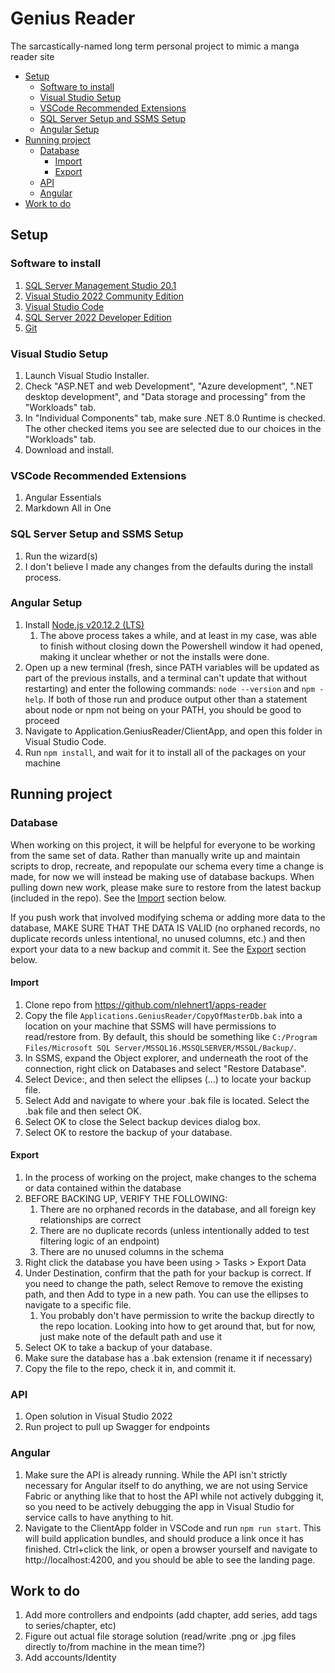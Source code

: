# Genius Reader <!-- omit in toc -->
The sarcastically-named long term personal project to mimic a manga reader site
- [Setup](#setup)
  - [Software to install](#software-to-install)
  - [Visual Studio Setup](#visual-studio-setup)
  - [VSCode Recommended Extensions](#vscode-recommended-extensions)
  - [SQL Server Setup and SSMS Setup](#sql-server-setup-and-ssms-setup)
  - [Angular Setup](#angular-setup)
- [Running project](#running-project)
  - [Database](#database)
    - [Import](#import)
    - [Export](#export)
  - [API](#api)
  - [Angular](#angular)
- [Work to do](#work-to-do)

## Setup

### Software to install
1. [SQL Server Management Studio 20.1](https://learn.microsoft.com/en-us/sql/ssms/download-sql-server-management-studio-ssms?view=sql-server-ver16#download-ssms)
2. [Visual Studio 2022 Community Edition](https://visualstudio.microsoft.com/vs/)
3. [Visual Studio Code](https://code.visualstudio.com/)
4. [SQL Server 2022 Developer Edition](https://www.microsoft.com/en-us/sql-server/sql-server-downloads)
5. [Git](https://git-scm.com/download/win)

### Visual Studio Setup
1. Launch Visual Studio Installer.
2. Check "ASP.NET and web Development", "Azure development", ".NET desktop development", and "Data storage and processing" from the "Workloads" tab.
3. In "Individual Components" tab, make sure .NET 8.0 Runtime is checked. The other checked items you see are selected due to our choices in the "Workloads" tab.
4. Download and install.

### VSCode Recommended Extensions
1. Angular Essentials
2. Markdown All in One

### SQL Server Setup and SSMS Setup
1. Run the wizard(s)
2. I don't believe I made any changes from the defaults during the install process.

### Angular Setup
1. Install [Node.js v20.12.2 (LTS)](https://nodejs.org/en/download/)
    1. The above process takes a while, and at least in my case, was able to finish without closing down the Powershell window it had opened, making it unclear whether or not the installs were done.
2. Open up a new terminal (fresh, since PATH variables will be updated as part of the previous installs, and a terminal can't update that without restarting) and enter the following commands:  `node --version` and `npm -help`. If both of those run and produce output other than a statement about node or npm not being on your PATH, you should be good to proceed
3. Navigate to Application.GeniusReader/ClientApp, and open this folder in Visual Studio Code.
4. Run `npm install`, and wait for it to install all of the packages on your machine

## Running project
### Database
When working on this project, it will be helpful for everyone to be working from the same set of data. Rather than manually write up and maintain scripts to drop, recreate, and repopulate our schema every time a change is made, for now we will instead be making use of database backups. When pulling down new work, please make sure to restore from the latest backup (included in the repo). See the [Import](#import) section below.

 If you push work that involved modifying schema or adding more data to the database, MAKE SURE THAT THE DATA IS VALID (no orphaned records, no duplicate records unless intentional, no unused columns, etc.) and then export your data to a new backup and commit it. See the [Export](#export) section below.
#### Import
1. Clone repo from https://github.com/nlehnert1/apps-reader
2. Copy the file `Applications.GeniusReader/CopyOfMasterDb.bak` into a location on your machine that SSMS will have permissions to read/restore from. By default, this should be something like `C:/Program Files/Microsoft SQL Server/MSSQL16.MSSQLSERVER/MSSQL/Backup/`.
3. In SSMS, expand the Object explorer, and underneath the root of the connection, right click on Databases and select "Restore Database".
4. Select Device:, and then select the ellipses (...) to locate your backup file.
5. Select Add and navigate to where your .bak file is located. Select the .bak file and then select OK.
6. Select OK to close the Select backup devices dialog box.
7. Select OK to restore the backup of your database.

#### Export
1. In the process of working on the project, make changes to the schema or data contained within the database
2. BEFORE BACKING UP, VERIFY THE FOLLOWING:
   1. There are no orphaned records in the database, and all foreign key relationships are correct
   2. There are no duplicate records (unless intentionally added to test filtering logic of an endpoint)
   3. There are no unused columns in the schema
3. Right click the database you have been using > Tasks > Export Data
4. Under Destination, confirm that the path for your backup is correct. If you need to change the path, select Remove to remove the existing path, and then Add to type in a new path. You can use the ellipses to navigate to a specific file.
   1. You probably don't have permission to write the backup directly to the repo location. Looking into how to get around that, but for now, just make note of the default path and use it
5. Select OK to take a backup of your database.
6. Make sure the database has a .bak extension (rename it if necessary)
7. Copy the file to the repo, check it in, and commit it.

### API
1. Open solution in Visual Studio 2022
6. Run project to pull up Swagger for endpoints

### Angular
1. Make sure the API is already running. While the API isn't strictly necessary for Angular itself to do anything, we are not using Service Fabric or anything like that to host the API while not actively dubgging it, so you need to be actively debugging the app in Visual Studio for service calls to have anything to hit.
2. Navigate to the ClientApp folder in VSCode and run `npm run start`. This will build application bundles, and should produce a link once it has finished. Ctrl+click the link, or open a browser yourself and navigate to http://localhost:4200, and you should be able to see the landing page.

## Work to do

1. Add more controllers and endpoints (add chapter, add series, add tags to series/chapter, etc)
2. Figure out actual file storage solution (read/write .png or .jpg files directly to/from machine in the mean time?)
3. Add accounts/Identity
